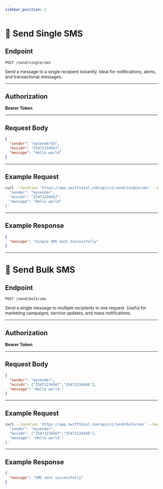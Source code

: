 ```yaml
---
sidebar_position: 2
---
```


# 📩 Send Single SMS

## Endpoint
`POST /send/single/sms`

Send a message to a single recipient instantly. Ideal for notifications, alerts, and transactional messages.

---

## Authorization
**Bearer Token**

---

## Request Body
```json
{
  "sender": "mysenderId",
  "msisdn": "25471234567",
  "message": "Hello world"
}
```

---

## Example Request
```bash
curl --location 'https://app.swifttdial.com/api/v1/send/single/sms' --header 'Authorization: Bearer <token>' --data '{
  "sender": "mysender",
  "msisdn": "25471234567",
  "message": "Hello world"
}'
```

---

## Example Response
```json
{
  "message": "Single SMS Sent Successfully"
}
```

---

# 📢 Send Bulk SMS

## Endpoint
`POST /send/bulk/sms`

Send a single message to multiple recipients in one request. Useful for marketing campaigns, service updates, and mass notifications.

---

## Authorization
**Bearer Token**

---

## Request Body
```json
{
  "sender": "mysender",
  "msisdn": ["25471234567","25471234546"],
  "message": "Hello world."
}
```

---

## Example Request
```bash
curl --location 'https://app.swifttdial.com/api/v1/send/bulk/sms' --header 'Authorization: Bearer <token>' --data '{
  "sender": "mysender",
  "msisdn": ["25471234567","25471234546"],
  "message": "Hello world."
}'
```

---

## Example Response
```json
{
  "message": "SMS sent successfully"
}
```
